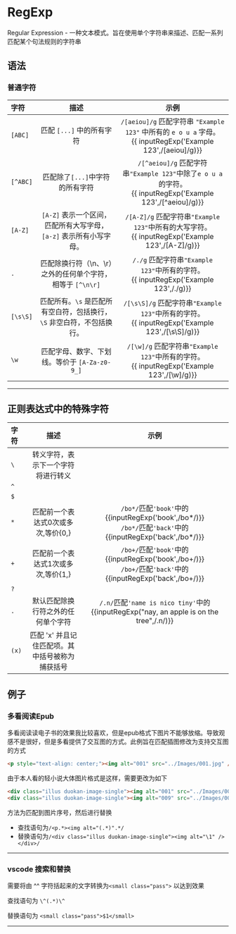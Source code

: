 # RegExp

Regular Expression - 一种文本模式。旨在使用单个字符串来描述、匹配一系列匹配某个句法规则的字符串
<br>

## 语法

### 普通字符

|字符|描述|示例|
|:-------|:-------:|:-------:|
|`[ABC]`|匹配 `[...]` 中的所有字符| `/[aeiou]/g` 匹配字符串 `"Example 123"` 中所有的 `e o u a` 字母。<br>{{ inputRegExp('Example 123',/[aeiou]/g)}}|
|`[^ABC]`|匹配除了`[...]`中字符的所有字符| `/[^aeiou]/g` 匹配字符串`"Example 123"`中除了`e o u a`的字符。<br>{{ inputRegExp('Example 123',/[^aeiou]/g)}}|
|`[A-Z]`|`[A-Z]` 表示一个区间，匹配所有大写字母，`[a-z]` 表示所有小写字母。| `/[A-Z]/g` 匹配字符串`"Example 123"`中所有的大写字符。<br>{{ inputRegExp('Example 123',/[A-Z]/g)}}|
|`.`|匹配除换行符（\n、\r）之外的任何单个字符，相等于 `[^\n\r]`| `/./g` 匹配字符串`"Example 123"`中所有的字符。<br>{{ inputRegExp('Example 123',/./g)}}|
|`[\s\S]`|匹配所有。`\s` 是匹配所有空白符，包括换行，`\S` 非空白符，不包括换行。| `/[\s\S]/g` 匹配字符串`"Example 123"`中所有的字符。<br>{{ inputRegExp('Example 123',/[\s\S]/g)}}|
|`\w`|匹配字母、数字、下划线。等价于 `[A-Za-z0-9_]`| `/[\w]/g` 匹配字符串`"Example 123"`中所有的字符。<br>{{ inputRegExp('Example 123',/[\w]/g)}}|

---

## 正则表达式中的特殊字符

|字符|描述|示例|
|:-------|:-------:|:-------:|
|`\`|转义字符，表示下一个字符将进行转义| |
|`^`| | |
|`$`| | |
|`*`|匹配前一个表达式0次或多次,等价{0,}|`/bo*/`匹配`'book'`中的{{inputRegExp('book',/bo*/)}}<br>`/bo*/`匹配`'back'`中的{{inputRegExp('back',/bo*/)}}|
|`+`|匹配前一个表达式1次或多次,等价{1,}|`/bo+/`匹配`'book'`中的{{inputRegExp('book',/bo+/)}}<br>`/bo+/`匹配`'back'`中的{{inputRegExp('back',/bo+/)}}|
|`?`| | |
|`.`|默认匹配除换行符之外的任何单个字符|`/.n/`匹配`'name is nico tiny'`中的{{inputRegExp("nay, an apple is on the tree",/.n/)}}|
|`(x)`|匹配 'x' 并且记住匹配项。其中括号被称为捕获括号| |

## 例子

### 多看阅读Epub

多看阅读读电子书的效果我比较喜欢，但是epub格式下图片不能够放缩。导致观感不是很好，但是多看提供了交互图的方式。此例旨在匹配插图修改为支持交互图的方式

```html
<p style="text-align: center;"><img alt="001" src="../Images/001.jpg" /><br /></p>
```

由于本人看的轻小说大体图片格式是这样，需要更改为如下

```html
<div class="illus duokan-image-single"><img alt="001" src="../Images/001.jpg" /></div>
<div class="illus duokan-image-single"><img alt="009" src="../Images/009.jpg" /></div>
```

方法为匹配到图片序号，然后进行替换

* 查找语句为`/<p.*><img alt="(.*)".*/`
* 替换语句为`/<div class="illus duokan-image-single"><img alt="\1" /></div>/`

---

### vscode 搜索和替换

需要将由 ^^ 字符括起来的文字转换为`<small class="pass">` 以达到效果

查找语句为 `\^(.*)\^`

替换语句为 `<small class="pass">$1</small>`

---
